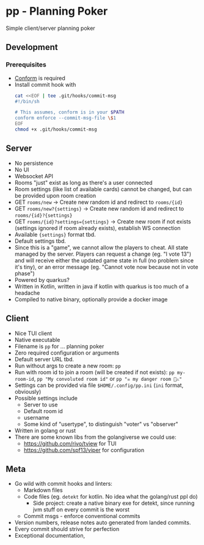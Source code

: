 # pp - Planning Poker

Simple client/server planning poker

## Development

### Prerequisites

- [Conform](https://github.com/siderolabs/conform) is required
- Install commit hook with
  ```bash
  cat <<EOF | tee .git/hooks/commit-msg
  #!/bin/sh
  
  # This assumes, conform is in your $PATH
  conform enforce --commit-msg-file \$1
  EOF
  chmod +x .git/hooks/commit-msg
  ```

## Server

- No persistence
- No UI
- Websocket API
- Rooms "just" exist as long as there's a user connected
- Room settings (like list of available cards) cannot be changed, but can be provided upon room creation 
- GET `rooms/new` → Create new random id and redirect to `rooms/{id}`
- GET `rooms/new?{settings}` → Create new random id and redirect to `rooms/{id}?{settings}`
- GET `rooms/{id}?settings={settings}` → Create new room if not exists (settings ignored if room already exists),
  establish WS connection
- Available `{settings}` format tbd.
- Default settings tbd.
- Since this is a "game", we cannot allow the players to cheat. All state managed by the server. Players can request a
  change (eg. "I vote 13") and will receive either the updated game state in full (no problem since it's tiny), or an
  error message (eg. "Cannot vote now because not in vote phase")
- Powered by quarkus?
- Written in Kotlin, written in java if kotlin with quarkus is too much of a headache
- Compiled to native binary, optionally provide a docker image

## Client

- Nice TUI client
- Native executable
- Filename is `pp` for ... planning poker
- Zero required configuration or arguments
- Default server URL tbd.
- Run without args to create a new room: `pp`
- Run with room id to join a room (will be created if not exists): `pp my-room-id`, `pp "My convoluted room id"` or
  `pp "☠️ my danger room 🚨⚠️"`
- Settings can be provided via file `$HOME/.config/pp.ini` (`ini` format, obviously)
- Possible settings include
  - Server to use
  - Default room id
  - username
  - Some kind of "usertype", to distinguish "voter" vs "observer"
- Written in golang or rust
- There are some known libs from the golangiverse we could use:
  - https://github.com/rivo/tview for TUI
  - https://github.com/spf13/viper for configuration

## Meta

- Go wild with commit hooks and linters:
  - Markdown files
  - Code files (eg. `detekt` for kotlin. No idea what the golang/rust ppl do)
    - Side project: create a native binary exe for detekt, since running jvm stuff on every commit is the worst 
  - Commit msgs - enforce conventional commits
- Version numbers, release notes auto generated from landed commits.
- Every commit should strive for perfection
- Exceptional documentation,
